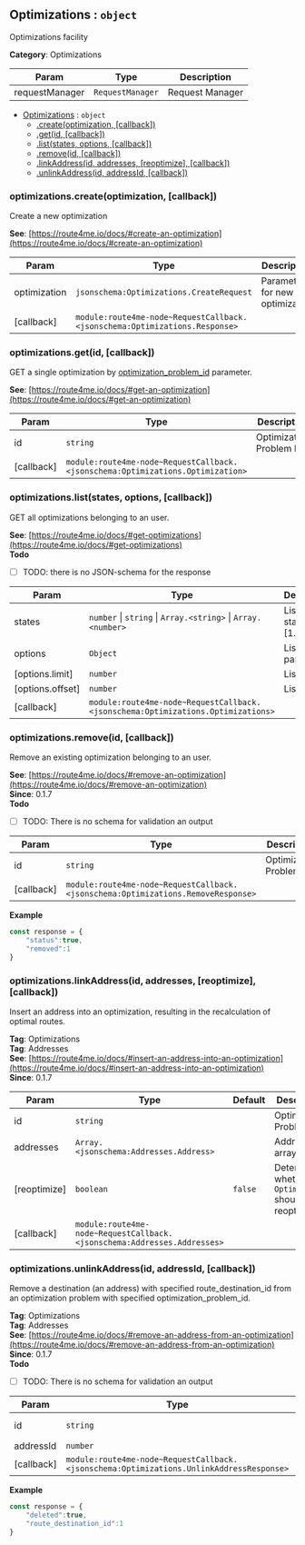 <a id="Optimizations" name="Optimizations"></a>

## Optimizations : <code>object</code>

Optimizations facility

**Category**: Optimizations  

| Param | Type | Description |
| --- | --- | --- |
| requestManager | <code>RequestManager</code> | Request Manager |


* [Optimizations](#Optimizations) : <code>object</code>
    * [.create(optimization, [callback])](#Optimizations+create)
    * [.get(id, [callback])](#Optimizations+get)
    * [.list(states, options, [callback])](#Optimizations+list)
    * [.remove(id, [callback])](#Optimizations+remove)
    * [.linkAddress(id, addresses, [reoptimize], [callback])](#Optimizations+linkAddress)
    * [.unlinkAddress(id, addressId, [callback])](#Optimizations+unlinkAddress)

<a id="Optimizations+create" name="Optimizations+create"></a>

### optimizations.create(optimization, [callback])

Create a new optimization

**See**: [https://route4me.io/docs/#create-an-optimization](https://route4me.io/docs/#create-an-optimization)  

| Param | Type | Description |
| --- | --- | --- |
| optimization | <code>jsonschema:Optimizations.CreateRequest</code> | Parameters for new optimization |
| [callback] | <code>module:route4me-node~RequestCallback.&lt;jsonschema:Optimizations.Response&gt;</code> |  |

<a id="Optimizations+get" name="Optimizations+get"></a>

### optimizations.get(id, [callback])

GET a single optimization by
[optimization_problem_id](Optimizations#get~id) parameter.

**See**: [https://route4me.io/docs/#get-an-optimization](https://route4me.io/docs/#get-an-optimization)  

| Param | Type | Description |
| --- | --- | --- |
| id | <code>string</code> | Optimization Problem ID |
| [callback] | <code>module:route4me-node~RequestCallback.&lt;jsonschema:Optimizations.Optimization&gt;</code> |  |

<a id="Optimizations+list" name="Optimizations+list"></a>

### optimizations.list(states, options, [callback])

GET all optimizations belonging to an user.

**See**: [https://route4me.io/docs/#get-optimizations](https://route4me.io/docs/#get-optimizations)  
**Todo**

- [ ] TODO: there is no JSON-schema for the response


| Param | Type | Description |
| --- | --- | --- |
| states | <code>number</code> &#124; <code>string</code> &#124; <code>Array.&lt;string&gt;</code> &#124; <code>Array.&lt;number&gt;</code> | List of states [1..6] |
| options | <code>Object</code> | List-parameters |
| [options.limit] | <code>number</code> | List limit |
| [options.offset] | <code>number</code> | List offset |
| [callback] | <code>module:route4me-node~RequestCallback.&lt;jsonschema:Optimizations.Optimizations&gt;</code> |  |

<a id="Optimizations+remove" name="Optimizations+remove"></a>

### optimizations.remove(id, [callback])

Remove an existing optimization belonging to an user.

**See**: [https://route4me.io/docs/#remove-an-optimization](https://route4me.io/docs/#remove-an-optimization)  
**Since**: 0.1.7  
**Todo**

- [ ] TODO: There is no schema for validation an output


| Param | Type | Description |
| --- | --- | --- |
| id | <code>string</code> | Optimization Problem ID |
| [callback] | <code>module:route4me-node~RequestCallback.&lt;jsonschema:Optimizations.RemoveResponse&gt;</code> |  |

**Example**  
```js
const response = {
	"status":true,
	"removed":1
}
```
<a id="Optimizations+linkAddress" name="Optimizations+linkAddress"></a>

### optimizations.linkAddress(id, addresses, [reoptimize], [callback])

Insert an address into an optimization, resulting in the recalculation of optimal routes.

**Tag**: Optimizations  
**Tag**: Addresses  
**See**: [https://route4me.io/docs/#insert-an-address-into-an-optimization](https://route4me.io/docs/#insert-an-address-into-an-optimization)  
**Since**: 0.1.7  

| Param | Type | Default | Description |
| --- | --- | --- | --- |
| id | <code>string</code> |  | Optimization Problem ID |
| addresses | <code>Array.&lt;jsonschema:Addresses.Address&gt;</code> |  | Addresses array |
| [reoptimize] | <code>boolean</code> | <code>false</code> | Determine, whether the `Optimization` should be reoptimized |
| [callback] | <code>module:route4me-node~RequestCallback.&lt;jsonschema:Addresses.Addresses&gt;</code> |  |  |

<a id="Optimizations+unlinkAddress" name="Optimizations+unlinkAddress"></a>

### optimizations.unlinkAddress(id, addressId, [callback])

Remove a destination (an address) with specified route_destination_id
from an optimization problem with specified optimization_problem_id.

**Tag**: Optimizations  
**Tag**: Addresses  
**See**: [https://route4me.io/docs/#remove-an-address-from-an-optimization](https://route4me.io/docs/#remove-an-address-from-an-optimization)  
**Since**: 0.1.7  
**Todo**

- [ ] TODO: There is no schema for validation an output


| Param | Type | Description |
| --- | --- | --- |
| id | <code>string</code> | Optimization Problem ID |
| addressId | <code>number</code> | Address ID |
| [callback] | <code>module:route4me-node~RequestCallback.&lt;jsonschema:Optimizations.UnlinkAddressResponse&gt;</code> |  |

**Example**  
```js
const response = {
	"deleted":true,
	"route_destination_id":1
}
```
